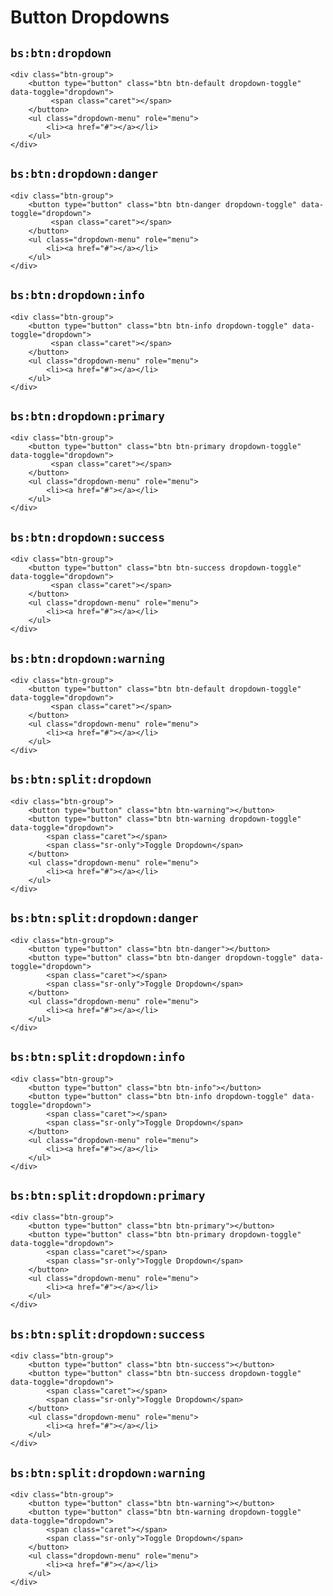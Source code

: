 # Button Dropdowns

## `bs:btn:dropdown`

	<div class="btn-group">
  		<button type="button" class="btn btn-default dropdown-toggle" data-toggle="dropdown">
    		 <span class="caret"></span>
		</button>
	  	<ul class="dropdown-menu" role="menu">
    		<li><a href="#"></a></li>
		</ul>
	</div>

## `bs:btn:dropdown:danger`

	<div class="btn-group">
  		<button type="button" class="btn btn-danger dropdown-toggle" data-toggle="dropdown">
    		 <span class="caret"></span>
		</button>
	  	<ul class="dropdown-menu" role="menu">
    		<li><a href="#"></a></li>
		</ul>
	</div>

## `bs:btn:dropdown:info`

	<div class="btn-group">
  		<button type="button" class="btn btn-info dropdown-toggle" data-toggle="dropdown">
    		 <span class="caret"></span>
		</button>
	  	<ul class="dropdown-menu" role="menu">
    		<li><a href="#"></a></li>
		</ul>
	</div>

## `bs:btn:dropdown:primary`

	<div class="btn-group">
  		<button type="button" class="btn btn-primary dropdown-toggle" data-toggle="dropdown">
    		 <span class="caret"></span>
		</button>
	  	<ul class="dropdown-menu" role="menu">
    		<li><a href="#"></a></li>
		</ul>
	</div>

## `bs:btn:dropdown:success`

	<div class="btn-group">
  		<button type="button" class="btn btn-success dropdown-toggle" data-toggle="dropdown">
    		 <span class="caret"></span>
		</button>
	  	<ul class="dropdown-menu" role="menu">
    		<li><a href="#"></a></li>
		</ul>
	</div>

## `bs:btn:dropdown:warning`

	<div class="btn-group">
  		<button type="button" class="btn btn-default dropdown-toggle" data-toggle="dropdown">
    		 <span class="caret"></span>
		</button>
	  	<ul class="dropdown-menu" role="menu">
    		<li><a href="#"></a></li>
		</ul>
	</div>

## `bs:btn:split:dropdown`

	<div class="btn-group">
  		<button type="button" class="btn btn-warning"></button>
		<button type="button" class="btn btn-warning dropdown-toggle" data-toggle="dropdown">
    		<span class="caret"></span>
    		<span class="sr-only">Toggle Dropdown</span>
  		</button>
  		<ul class="dropdown-menu" role="menu">
    		<li><a href="#"></a></li>
  		</ul>
	</div>


## `bs:btn:split:dropdown:danger`

	<div class="btn-group">
  		<button type="button" class="btn btn-danger"></button>
		<button type="button" class="btn btn-danger dropdown-toggle" data-toggle="dropdown">
    		<span class="caret"></span>
    		<span class="sr-only">Toggle Dropdown</span>
  		</button>
  		<ul class="dropdown-menu" role="menu">
    		<li><a href="#"></a></li>
  		</ul>
	</div>

## `bs:btn:split:dropdown:info`

	<div class="btn-group">
  		<button type="button" class="btn btn-info"></button>
		<button type="button" class="btn btn-info dropdown-toggle" data-toggle="dropdown">
    		<span class="caret"></span>
    		<span class="sr-only">Toggle Dropdown</span>
  		</button>
  		<ul class="dropdown-menu" role="menu">
    		<li><a href="#"></a></li>
  		</ul>
	</div>


## `bs:btn:split:dropdown:primary`

	<div class="btn-group">
  		<button type="button" class="btn btn-primary"></button>
		<button type="button" class="btn btn-primary dropdown-toggle" data-toggle="dropdown">
    		<span class="caret"></span>
    		<span class="sr-only">Toggle Dropdown</span>
  		</button>
  		<ul class="dropdown-menu" role="menu">
    		<li><a href="#"></a></li>
  		</ul>
	</div>

## `bs:btn:split:dropdown:success`

	<div class="btn-group">
  		<button type="button" class="btn btn-success"></button>
		<button type="button" class="btn btn-success dropdown-toggle" data-toggle="dropdown">
    		<span class="caret"></span>
    		<span class="sr-only">Toggle Dropdown</span>
  		</button>
  		<ul class="dropdown-menu" role="menu">
    		<li><a href="#"></a></li>
  		</ul>
	</div>

## `bs:btn:split:dropdown:warning`

	<div class="btn-group">
  		<button type="button" class="btn btn-warning"></button>
		<button type="button" class="btn btn-warning dropdown-toggle" data-toggle="dropdown">
    		<span class="caret"></span>
    		<span class="sr-only">Toggle Dropdown</span>
  		</button>
  		<ul class="dropdown-menu" role="menu">
    		<li><a href="#"></a></li>
  		</ul>
	</div>
